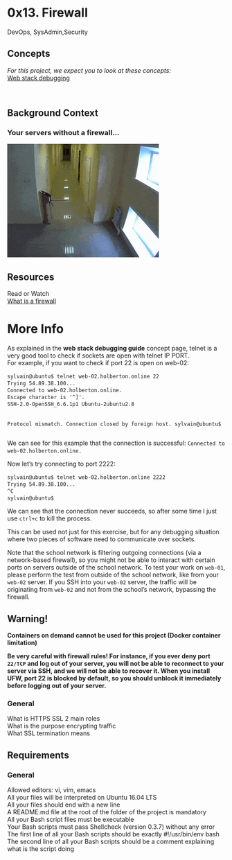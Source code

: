 <h1>0x13. Firewall</h1>
DevOps, SysAdmin,Security
<h2>Concepts</h2>
<em>For this project, we expect you to look at these concepts:</em><br>
<a href="https://intranet.alxswe.com/concepts/68">Web stack debugging</a><br>
<p><img src="284/V1HjQ1Y.png" alt="" loading='lazy' style=""></p>
<h2>Background Context</h2>

<h3>Your servers without a firewall&hellip;</h3>

<p><img src="holbertonschool-firewall.gif" alt="" loading='lazy' style=""></p>
<h2>Resources</h2>
Read or Watch<br>
<a href="https://en.wikipedia.org/wiki/Firewall_%28computing%29">What is a firewall</a><br>
<h1>More Info</h1>
As explained in the <strong>web stack debugging guide</strong> concept page, telnet is a very good tool to check if sockets are open with telnet IP PORT.<br>
For example, if you want to check if port 22 is open on web-02:<br>
<pre><code>sylvain@ubuntu$ telnet web-02.holberton.online 22
Trying 54.89.38.100...
Connected to web-02.holberton.online.
Escape character is &#39;^]&#39;.
SSH-2.0-OpenSSH_6.6.1p1 Ubuntu-2ubuntu2.8

Protocol mismatch.
Connection closed by foreign host.
sylvain@ubuntu$
</code></pre>

<p>We can see for this example that the connection is successful: 
<code>Connected to web-02.holberton.online.</code></p>

<p>Now let&rsquo;s try connecting to port 2222:</p>

<pre><code>sylvain@ubuntu$ telnet web-02.holberton.online 2222
Trying 54.89.38.100...
^C
sylvain@ubuntu$
</code></pre>
<p>We can see that the connection never succeeds, so after some time I just use <code>ctrl+c</code> to kill the process.</p>

<p>This can be used not just for this exercise, but for any debugging situation where two pieces of software need to communicate over sockets.</p>

<p>Note that the school network is filtering outgoing connections (via a network-based firewall), so you might not be able to interact with certain ports on servers outside of the school network. To test your work on <code>web-01</code>, please perform the test from outside of the school network, like from your <code>web-02</code> server. If you SSH into your <code>web-02</code> server, the traffic will be originating from <code>web-02</code> and not from the school&rsquo;s network, bypassing the firewall.</p>

<h2>Warning!</h2>

<p><strong>Containers on demand cannot be used for this project (Docker container limitation)</strong></p>

<p><strong>Be very careful with firewall rules! For instance, if you ever deny port <code>22/TCP</code> and log out of your server, you will not be able to reconnect to your server via SSH, and we will not be able to recover it. When you install UFW, port 22 is blocked by default, so you should unblock it immediately before logging out of your server.</strong></p>

<h3>General</h3>
<p>
What is HTTPS SSL 2 main roles<br>
What is the purpose encrypting traffic<br>
What SSL termination means<br>
</p>
<h2>Requirements</h2>
<h3>General</h3>
<p>
Allowed editors: vi, vim, emacs<br>
All your files will be interpreted on Ubuntu 16.04 LTS<br>
All your files should end with a new line<br>
A README.md file at the root of the folder of the project is mandatory<br>
All your Bash script files must be executable<br>
Your Bash scripts must pass Shellcheck (version 0.3.7) without any error<br>
The first line of all your Bash scripts should be exactly #!/usr/bin/env bash<br>
The second line of all your Bash scripts should be a comment explaining what is the script doing<br>
</p>
